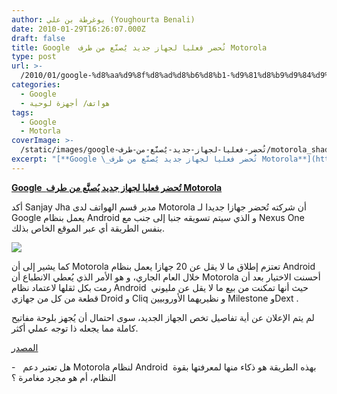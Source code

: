 ```yaml
---
author: يوغرطة بن علي (Youghourta Benali)
date: 2010-01-29T16:26:07.000Z
draft: false
title: Google  تُحضر فعليا لجهاز جديد يُصنَّع من طرف Motorola
type: post
url: >-
  /2010/01/google-%d8%aa%d9%8f%d8%ad%d8%b6%d8%b1-%d9%81%d8%b9%d9%84%d9%8a%d8%a7-%d9%84%d8%ac%d9%87%d8%a7%d8%b2-%d8%ac%d8%af%d9%8a%d8%af-%d9%8a%d9%8f%d8%b5%d9%86%d9%91%d9%8e%d8%b9-%d9%85%d9%86-%d8%b7%d8%b1%d9%81/
categories:
  - Google
  - هواتف/ أجهزة لوحية
tags:
  - Google
  - Motorla
coverImage: >-
  /static/images/google-تُحضر-فعليا-لجهاز-جديد-يُصنَّع-من-طرف/motorola_shadow_450.jpg
excerpt: "[**Google \_تُحضر فعليا لجهاز جديد يُصنَّع من طرف Motorola**](https://www.it-scoop.com/2010/01/google-%d8%aa%d9%8f%d8%ad%d8%b6%d8%b1-%d9%81%d8%b9%d9%84%d9%8a%d8%a7-%d9%84%d8%ac%d9%87%d8%a7%d8%b2-%d8%ac%d8%af%d9%8a%d8%af-%d9%8a%d9%8f%d8%b5%d9%86%d9%91%d9%8e%d8%b9-%d9%85%d9%86-%d8%b7%d8%b1%d9%81/)\n\nأكد Sanjay Jha مدير قسم الهواتف لدى Motorola أن شركته تُحضر جهازا جديدا لـ Google يعمل بنظام Android و الذي سيتم تسويقه جنبا إلى جنب مع Nexus One\_\_ بنفس الطريقة أي عبر"
---
```

[**Google  تُحضر فعليا لجهاز جديد يُصنَّع من طرف Motorola**](https://www.it-scoop.com/2010/01/google-%d8%aa%d9%8f%d8%ad%d8%b6%d8%b1-%d9%81%d8%b9%d9%84%d9%8a%d8%a7-%d9%84%d8%ac%d9%87%d8%a7%d8%b2-%d8%ac%d8%af%d9%8a%d8%af-%d9%8a%d9%8f%d8%b5%d9%86%d9%91%d9%8e%d8%b9-%d9%85%d9%86-%d8%b7%d8%b1%d9%81/)

أكد Sanjay Jha مدير قسم الهواتف لدى Motorola أن شركته تُحضر جهازا جديدا لـ Google يعمل بنظام Android و الذي سيتم تسويقه جنبا إلى جنب مع Nexus One   بنفس الطريقة أي عبر الموقع الخاص بذلك.

![](/static/images/google-تُحضر-فعليا-لجهاز-جديد-يُصنَّع-من-طرف/motorola_shadow\_450.jpg)

كما يشير إلى أن Motorola تعتزم إطلاق ما لا يقل عن 20 جهازا يعمل بنظام Android خلال العام الجاري، و هو الأمر الذي يُعطي الانطباع أن Motorola أحسنت الاختيار بعد أن رمت بكل ثقلها لاعتماد نظام Android  حيث أنها تمكنت من بيع ما لا يقل عن مليوني قطعة من كل من جهازي Droid و Cliq و نظيريهما الأوروبيين Milestone وDext .

لم يتم الإعلان عن أية تفاصيل تخص الجهاز الجديد، سوى احتمال أن يُجهز بلوحة مفاتيح كاملة مما يجعله ذا توجه عملي أكثر.

[المصدر](http://www.thestreet.com/story/10668982/1/motorola-building-a-google-only-phone.html)

\-   هل تعتبر دعم Motorola لنظام Android  بهذه الطريقة هو ذكاء منها لمعرفتها بقوة النظام، أم هو مجرد مغامرة ؟
